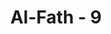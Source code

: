---
title: "Al-Fath - 9"
no: 9
arabic_no: ٩
ayah: لِّتُؤْمِنُوْا بِاللّٰهِ وَرَسُوْلِهٖ وَتُعَزِّرُوْهُ وَتُوَقِّرُوْهُۗ وَتُسَبِّحُوْهُ بُكْرَةً وَّاَصِيْلًا 
translation: "agar kamu semua beriman kepada Allah dan Rasul-Nya, menguatkan (agama)-Nya, membesarkan-Nya, dan bertasbih kepada-Nya pagi dan petang."
tafsir: "Allah melakukan yang demikian agar manusia beriman kepada-Nya dan kepada Muhammad saw, sebagai rasul yang diutus-Nya; membela dan menegakkan agama-Nya dengan menyampaikan kepada manusia yang lain; mengagungkan-Nya dengan membesarkan nama-Nya; dan bertasbih dengan memuji dan menyucikan-Nya dari sifat-sifat yang tidak layak bagi-Nya pada setiap pagi dan petang."
---